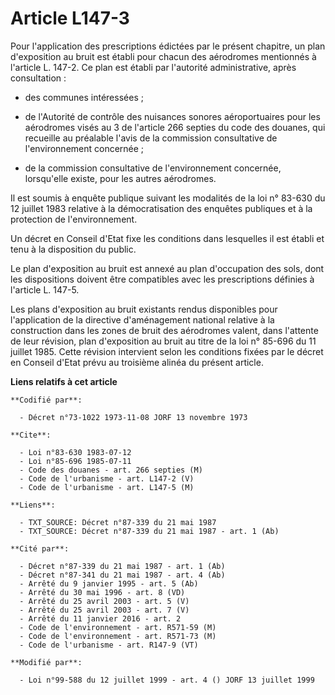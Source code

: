 # Article L147-3

Pour l'application des prescriptions édictées par le présent chapitre, un plan d'exposition au bruit est établi pour chacun
des aérodromes mentionnés à l'article L. 147-2. Ce plan est établi par l'autorité administrative, après consultation :

- des communes intéressées ;

- de l'Autorité de contrôle des nuisances sonores aéroportuaires pour les aérodromes visés au 3 de l'article 266 septies du
code des douanes, qui recueille au préalable l'avis de la commission consultative de l'environnement concernée ;

- de la commission consultative de l'environnement concernée, lorsqu'elle existe, pour les autres aérodromes.

Il est soumis à enquête publique suivant les modalités de la loi n° 83-630 du 12 juillet 1983 relative à la démocratisation
des enquêtes publiques et à la protection de l'environnement.

Un décret en Conseil d'Etat fixe les conditions dans lesquelles il est établi et tenu à la disposition du public.

Le plan d'exposition au bruit est annexé au plan d'occupation des sols, dont les dispositions doivent être compatibles avec
les prescriptions définies à l'article L. 147-5.

Les plans d'exposition au bruit existants rendus disponibles pour l'application de la directive d'aménagement national
relative à la construction dans les zones de bruit des aérodromes valent, dans l'attente de leur révision, plan d'exposition
au bruit au titre de la loi n° 85-696 du 11 juillet 1985. Cette révision intervient selon les conditions fixées par le décret
en Conseil d'Etat prévu au troisième alinéa du présent article.

**Liens relatifs à cet article**

	**Codifié par**:

	  - Décret n°73-1022 1973-11-08 JORF 13 novembre 1973

	**Cite**:

	  - Loi n°83-630 1983-07-12
	  - Loi n°85-696 1985-07-11
	  - Code des douanes - art. 266 septies (M)
	  - Code de l'urbanisme - art. L147-2 (V)
	  - Code de l'urbanisme - art. L147-5 (M)

	**Liens**:

	  - TXT_SOURCE: Décret n°87-339 du 21 mai 1987
	  - TXT_SOURCE: Décret n°87-339 du 21 mai 1987 - art. 1 (Ab)

	**Cité par**:

	  - Décret n°87-339 du 21 mai 1987 - art. 1 (Ab)
	  - Décret n°87-341 du 21 mai 1987 - art. 4 (Ab)
	  - Arrêté du 9 janvier 1995 - art. 5 (Ab)
	  - Arrêté du 30 mai 1996 - art. 8 (VD)
	  - Arrêté du 25 avril 2003 - art. 5 (V)
	  - Arrêté du 25 avril 2003 - art. 7 (V)
	  - Arrêté du 11 janvier 2016 - art. 2
	  - Code de l'environnement - art. R571-59 (M)
	  - Code de l'environnement - art. R571-73 (M)
	  - Code de l'urbanisme - art. R147-9 (VT)

	**Modifié par**:

	  - Loi n°99-588 du 12 juillet 1999 - art. 4 () JORF 13 juillet 1999
